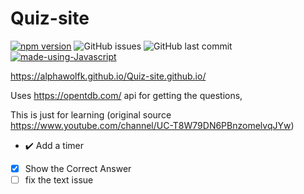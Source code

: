 # Quiz-site
[![npm version](https://badge.fury.io/js/npm.svg)](https://badge.fury.io/js/npm)
![GitHub issues](https://img.shields.io/github/issues-raw/Alphawolfk/Quiz-site.github.io)
![GitHub last commit](https://img.shields.io/github/last-commit/Alphawolfk/Quiz-site.github.io)
[![made-using-Javascript](https://img.shields.io/badge/Made%20using-Javascript-1f425f.svg)](https://GitHub.com/Alphawolfk/Quiz-site.github.io)

https://alphawolfk.github.io/Quiz-site.github.io/


Uses https://opentdb.com/ api for getting the questions,

This is just for learning (original source https://www.youtube.com/channel/UC-T8W79DN6PBnzomelvqJYw)

- :heavy_check_mark: Add a timer
- [x] Show the Correct Answer
- [ ] fix the text issue

